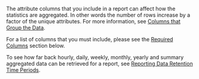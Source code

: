 The attribute columns that you include in a report can affect how the statistics are aggregated. In other words the number of rows increase by a factor of the unique attributes. For more information, see [Columns that Group the Data](http://go.microsoft.com/fwlink/?LinkID=627133).

For a list of columns that you must include, please see the [Required Columns](#requiredcolumns) section below.

To see how far back hourly, daily, weekly, monthly, yearly and summary aggregated data can be retrieved for a report, see [Reporting Data Retention Time Periods](https://msdn.microsoft.com/en-us/library/mt573270.aspx).
